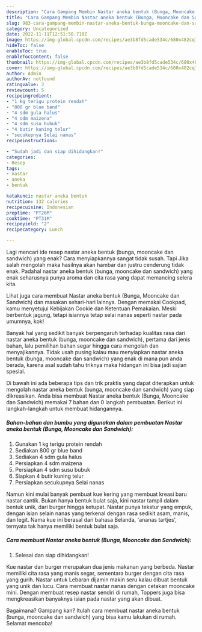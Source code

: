 ```yaml
---
description: "Cara Gampang Membin Nastar aneka bentuk (Bunga, Mooncake dan Sandwich) yang Lezat"
title: "Cara Gampang Membin Nastar aneka bentuk (Bunga, Mooncake dan Sandwich) yang Lezat"
slug: 983-cara-gampang-membin-nastar-aneka-bentuk-bunga-mooncake-dan-sandwich-yang-lezat
category: Uncategorized
date: 2022-11-11T12:51:50.710Z
image: https://img-global.cpcdn.com/recipes/ae3b8fd5cade534c/680x482cq70/nastar-aneka-bentuk-bunga-mooncake-dan-sandwich-foto-resep-utama.jpg
hideToc: false
enableToc: true
enableTocContent: false
thumbnail: https://img-global.cpcdn.com/recipes/ae3b8fd5cade534c/680x482cq70/nastar-aneka-bentuk-bunga-mooncake-dan-sandwich-foto-resep-utama.jpg
cover: https://img-global.cpcdn.com/recipes/ae3b8fd5cade534c/680x482cq70/nastar-aneka-bentuk-bunga-mooncake-dan-sandwich-foto-resep-utama.jpg
author: Admin
authorAv: notfound
ratingvalue: 3
reviewcount: 5
recipeingredient:
- "1 kg terigu protein rendah"
- "800 gr blue band"
- "4 sdm gula halus"
- "4 sdm maizena"
- "4 sdm susu bubuk"
- "4 butir kuning telur"
- "secukupnya Selai nanas"
recipeinstructions:

- "Sudah jadi dan siap dihidangkan!"
categories:
- Resep
tags:
- nastar
- aneka
- bentuk

katakunci: nastar aneka bentuk 
nutrition: 132 calories
recipecuisine: Indonesian
preptime: "PT26M"
cooktime: "PT31M"
recipeyield: "2"
recipecategory: Lunch

---
```



Lagi mencari ide resep nastar aneka bentuk (bunga, mooncake dan sandwich) yang enak? Cara menyiapkannya sangat tidak susah. Tapi Jika salah mengolah maka hasilnya akan hambar dan justru cenderung tidak enak. Padahal nastar aneka bentuk (bunga, mooncake dan sandwich) yang enak seharusnya punya aroma dan cita rasa yang dapat memancing selera kita.


Lihat juga cara membuat Nastar aneka bentuk (Bunga, Mooncake dan Sandwich) dan masakan sehari-hari lainnya. Dengan memakai Cookpad, kamu menyetujui Kebijakan Cookie dan Ketentuan Pemakaian. Meski berbentuk jagung, tetapi isiannya tetap selai nanas seperti nastar pada umumnya, kok!

Banyak hal yang sedikit banyak berpengaruh terhadap kualitas rasa dari nastar aneka bentuk (bunga, mooncake dan sandwich), pertama dari jenis bahan, lalu pemilihan bahan segar hingga cara mengolah dan menyajikannya. Tidak usah pusing kalau mau menyiapkan nastar aneka bentuk (bunga, mooncake dan sandwich) yang enak di mana pun anda berada, karena asal sudah tahu triknya maka hidangan ini bisa jadi sajian spesial.


Di bawah ini ada beberapa tips dan trik praktis yang dapat diterapkan untuk mengolah nastar aneka bentuk (bunga, mooncake dan sandwich) yang siap dikreasikan. Anda bisa membuat Nastar aneka bentuk (Bunga, Mooncake dan Sandwich) memakai 7 bahan dan 0 langkah pembuatan. Berikut ini langkah-langkah untuk membuat hidangannya.

<!--inarticleads1-->

##### Bahan-bahan dan bumbu yang digunakan dalam pembuatan Nastar aneka bentuk (Bunga, Mooncake dan Sandwich):

1. Gunakan 1 kg terigu protein rendah
1. Sediakan 800 gr blue band
1. Sediakan 4 sdm gula halus
1. Persiapkan 4 sdm maizena
1. Persiapkan 4 sdm susu bubuk
1. Siapkan 4 butir kuning telur
1. Persiapkan secukupnya Selai nanas


Namun kini mulai banyak pembuat kue kering yang membuat kreasi baru nastar cantik. Bukan hanya bentuk bulat saja, kini nastar tampil dalam bentuk unik, dari burger hingga ketupat. Nastar punya tekstur yang empuk, dengan isian selain nanas yang terkenal dengan rasa sedikit asam, manis, dan legit. Nama kue ini berasal dari bahasa Belanda, &#39;ananas tartjes&#39;, ternyata tak hanya memiliki bentuk bulat saja. 

<!--inarticleads2-->

##### Cara membuat Nastar aneka bentuk (Bunga, Mooncake dan Sandwich):


1. Selesai dan siap dihidangkan!

Kue nastar dan burger merupakan dua jenis makanan yang berbeda. Nastar memiliki cita rasa yang manis segar, sementara burger dengan cita rasa yang gurih. Nastar untuk Lebaran dijamin makin seru kalau dibuat bentuk yang unik dan lucu. Cara membuat nastar nanas dengan cetakan mooncake mini. Dengan membuat resep nastar sendiri di rumah, Toppers juga bisa mengkreasikan banyaknya isian pada nastar yang akan dibuat. 

Bagaimana? Gampang kan? Itulah cara membuat nastar aneka bentuk (bunga, mooncake dan sandwich) yang bisa kamu lakukan di rumah. Selamat mencoba!
